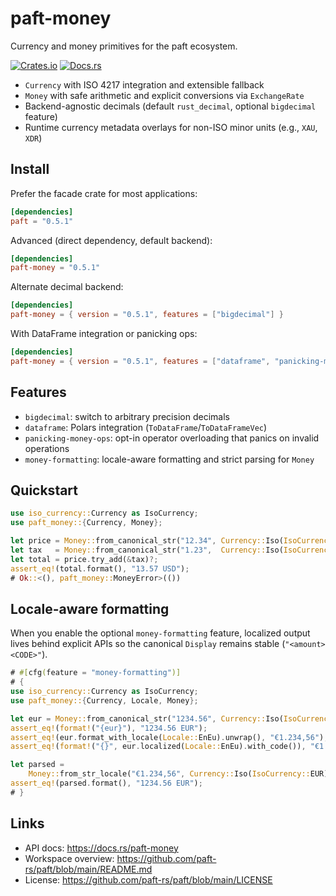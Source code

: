 paft-money
==========

Currency and money primitives for the paft ecosystem.

[![Crates.io](https://img.shields.io/crates/v/paft-money)](https://crates.io/crates/paft-money)
[![Docs.rs](https://docs.rs/paft-money/badge.svg)](https://docs.rs/paft-money)

- `Currency` with ISO 4217 integration and extensible fallback
- `Money` with safe arithmetic and explicit conversions via `ExchangeRate`
- Backend-agnostic decimals (default `rust_decimal`, optional `bigdecimal` feature)
- Runtime currency metadata overlays for non-ISO minor units (e.g., `XAU`, `XDR`)

Install
-------

Prefer the facade crate for most applications:

```toml
[dependencies]
paft = "0.5.1"
```

Advanced (direct dependency, default backend):

```toml
[dependencies]
paft-money = "0.5.1"
```

Alternate decimal backend:

```toml
[dependencies]
paft-money = { version = "0.5.1", features = ["bigdecimal"] }
```

With DataFrame integration or panicking ops:

```toml
[dependencies]
paft-money = { version = "0.5.1", features = ["dataframe", "panicking-money-ops"] }
```

Features
--------

- `bigdecimal`: switch to arbitrary precision decimals
- `dataframe`: Polars integration (`ToDataFrame`/`ToDataFrameVec`)
- `panicking-money-ops`: opt-in operator overloading that panics on invalid operations
- `money-formatting`: locale-aware formatting and strict parsing for `Money`

Quickstart
----------

```rust
use iso_currency::Currency as IsoCurrency;
use paft_money::{Currency, Money};

let price = Money::from_canonical_str("12.34", Currency::Iso(IsoCurrency::USD))?;
let tax   = Money::from_canonical_str("1.23",  Currency::Iso(IsoCurrency::USD))?;
let total = price.try_add(&tax)?;
assert_eq!(total.format(), "13.57 USD");
# Ok::<(), paft_money::MoneyError>(())
```

Locale-aware formatting
-----------------------

When you enable the optional `money-formatting` feature, localized output lives behind explicit APIs so the canonical `Display` remains stable (`"<amount> <CODE>"`).

```rust
# #[cfg(feature = "money-formatting")]
# {
use iso_currency::Currency as IsoCurrency;
use paft_money::{Currency, Locale, Money};

let eur = Money::from_canonical_str("1234.56", Currency::Iso(IsoCurrency::EUR)).unwrap();
assert_eq!(format!("{eur}"), "1234.56 EUR");
assert_eq!(eur.format_with_locale(Locale::EnEu).unwrap(), "€1.234,56");
assert_eq!(format!("{}", eur.localized(Locale::EnEu).with_code()), "€1.234,56 EUR");

let parsed =
    Money::from_str_locale("€1.234,56", Currency::Iso(IsoCurrency::EUR), Locale::EnEu).unwrap();
assert_eq!(parsed.format(), "1234.56 EUR");
# }
```

Links
-----

- API docs: https://docs.rs/paft-money
- Workspace overview: https://github.com/paft-rs/paft/blob/main/README.md
- License: https://github.com/paft-rs/paft/blob/main/LICENSE
